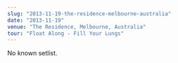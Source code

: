 ```yaml
---
slug: "2013-11-19-the-residence-melbourne-australia"
date: "2013-11-19"
venue: "The Residence, Melbourne, Australia"
tour: "Float Along - Fill Your Lungs"
---
```


No known setlist.
